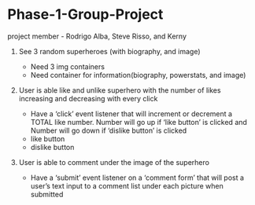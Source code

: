 # Phase-1-Group-Project
project member - Rodrigo Alba, Steve Risso, and Kerny

1. See 3 random superheroes (with biography, and image)
    - Need 3 img containers
    - Need container for information(biography, powerstats, and image) 

2. User is able like and unlike superhero with the number of likes increasing and decreasing with every click 
    - Have a ‘click’ event listener that will increment or decrement a TOTAL like number. Number will go up if ‘like button’ is clicked and Number will go down if ‘dislike button’  is clicked 
    - like button 
    - dislike button
3. User is able to comment under the image of the superhero
    - Have a ‘submit’ event listener on a ‘comment form’ that will post a user’s text input to a comment list under each picture when submitted
